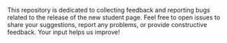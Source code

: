 This repository is dedicated to collecting feedback and reporting bugs related to the release of the new student page. Feel free to open issues to share your suggestions, report any problems, or provide constructive feedback. Your input helps us improve!

